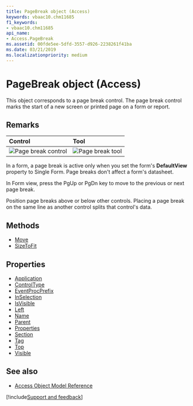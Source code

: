 ```yaml
---
title: PageBreak object (Access)
keywords: vbaac10.chm11685
f1_keywords:
- vbaac10.chm11685
api_name:
- Access.PageBreak
ms.assetid: 00fde5ee-5dfd-3557-d926-2238261f41ba
ms.date: 03/21/2019
ms.localizationpriority: medium
---
```



# PageBreak object (Access)

This object corresponds to a page break control. The page break control marks the start of a new screen or printed page on a form or report.


## Remarks

|Control|Tool|
|:-----|:-----|
|![Page break control](../images/t-pgbrk_ZA06047730.gif)|![Page break tool](../images/pagebrk_ZA06044536.gif)|

In a form, a page break is active only when you set the form's **DefaultView** property to Single Form. Page breaks don't affect a form's datasheet.

In Form view, press the PgUp or PgDn key to move to the previous or next page break.

Position page breaks above or below other controls. Placing a page break on the same line as another control splits that control's data.


## Methods

- [Move](Access.PageBreak.Move.md)
- [SizeToFit](Access.PageBreak.SizeToFit.md)

## Properties

- [Application](Access.PageBreak.Application.md)
- [ControlType](Access.PageBreak.ControlType.md)
- [EventProcPrefix](Access.PageBreak.EventProcPrefix.md)
- [InSelection](Access.PageBreak.InSelection.md)
- [IsVisible](Access.PageBreak.IsVisible.md)
- [Left](Access.PageBreak.Left.md)
- [Name](Access.PageBreak.Name.md)
- [Parent](Access.PageBreak.Parent.md)
- [Properties](Access.PageBreak.Properties.md)
- [Section](Access.PageBreak.Section.md)
- [Tag](Access.PageBreak.Tag.md)
- [Top](Access.PageBreak.Top.md)
- [Visible](Access.PageBreak.Visible.md)

## See also

- [Access Object Model Reference](overview/Access/object-model.md)


[!include[Support and feedback](~/includes/feedback-boilerplate.md)]